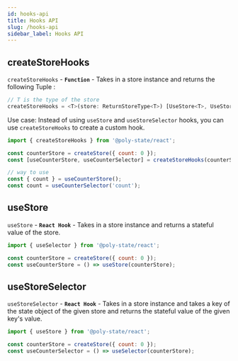 ```yaml
---
id: hooks-api
title: Hooks API
slug: /hooks-api
sidebar_label: Hooks API
---
```


## createStoreHooks

`createStoreHooks` - **`Function`** - Takes in a store instance and returns the following Tuple :

```ts
// T is the type of the store
createStoreHooks = <T>(store: ReturnStoreType<T>) [UseStore<T>, UseStoreSelector<T>]
```

Use case:
Instead of using `useStore` and `useStoreSelector` hooks, you can use `createStoreHooks` to create a custom hook.

```jsx
import { createStoreHooks } from '@poly-state/react';

const counterStore = createStore({ count: 0 });
const [useCounterStore, useCounterSelector] = createStoreHooks(counterStore);

// way to use
const { count } = useCounterStore();
const count = useCounterSelector('count');
```

## useStore

`useStore` - **`React Hook`** - Takes in a store instance and returns a stateful value of the store.

```jsx
import { useSelector } from '@poly-state/react';

const counterStore = createStore({ count: 0 });
const useCounterStore = () => useStore(counterStore);
```

## useStoreSelector

`useStoreSelector` - **`React Hook`** - Takes in a store instance and takes a key of the state object of the given store and returns the stateful value of the given key's value.

```jsx
import { useStore } from '@poly-state/react';

const counterStore = createStore({ count: 0 });
const useCounterSelector = () => useSelector(counterStore);
```
